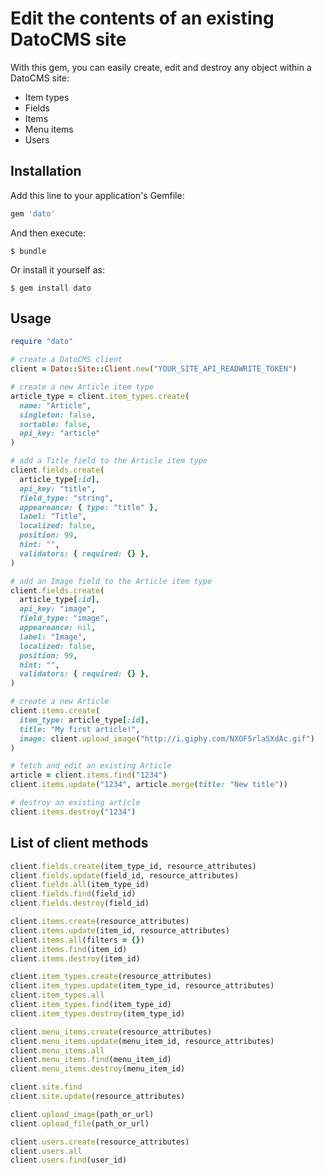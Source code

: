 # Edit the contents of an existing DatoCMS site

With this gem, you can easily create, edit and destroy any object within a DatoCMS site:

* Item types
* Fields
* Items
* Menu items
* Users

## Installation

Add this line to your application's Gemfile:

```ruby
gem 'dato'
```

And then execute:

    $ bundle

Or install it yourself as:

    $ gem install dato

## Usage

```ruby
require "dato"

# create a DatoCMS client
client = Dato::Site::Client.new("YOUR_SITE_API_READWRITE_TOKEN")

# create a new Article item type
article_type = client.item_types.create(
  name: "Article",
  singleton: false,
  sortable: false,
  api_key: "article"
)

# add a Title field to the Article item type
client.fields.create(
  article_type[:id],
  api_key: "title",
  field_type: "string",
  appeareance: { type: "title" },
  label: "Title",
  localized: false,
  position: 99,
  hint: "",
  validators: { required: {} },
)

# add an Image field to the Article item type
client.fields.create(
  article_type[:id],
  api_key: "image",
  field_type: "image",
  appeareance: nil,
  label: "Image",
  localized: false,
  position: 99,
  hint: "",
  validators: { required: {} },
)

# create a new Article
client.items.create(
  item_type: article_type[:id],
  title: "My first article!",
  image: client.upload_image("http://i.giphy.com/NXOF5rlaSXdAc.gif")
)

# fetch and edit an existing Article
article = client.items.find("1234")
client.items.update("1234", article.merge(title: "New title"))

# destroy an existing article
client.items.destroy("1234")
```

## List of client methods

```ruby
client.fields.create(item_type_id, resource_attributes)
client.fields.update(field_id, resource_attributes)
client.fields.all(item_type_id)
client.fields.find(field_id)
client.fields.destroy(field_id)

client.items.create(resource_attributes)
client.items.update(item_id, resource_attributes)
client.items.all(filters = {})
client.items.find(item_id)
client.items.destroy(item_id)

client.item_types.create(resource_attributes)
client.item_types.update(item_type_id, resource_attributes)
client.item_types.all
client.item_types.find(item_type_id)
client.item_types.destroy(item_type_id)

client.menu_items.create(resource_attributes)
client.menu_items.update(menu_item_id, resource_attributes)
client.menu_items.all
client.menu_items.find(menu_item_id)
client.menu_items.destroy(menu_item_id)

client.site.find
client.site.update(resource_attributes)

client.upload_image(path_or_url)
client.upload_file(path_or_url)

client.users.create(resource_attributes)
client.users.all
client.users.find(user_id)
```
